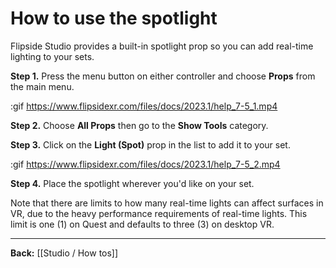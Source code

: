 # How to use the spotlight

Flipside Studio provides a built-in spotlight prop so you can add real-time lighting to your sets.

**Step 1.** Press the menu button on either controller and choose **Props** from the main menu.

:gif https://www.flipsidexr.com/files/docs/2023.1/help_7-5_1.mp4

**Step 2.** Choose **All Props** then go to the **Show Tools** category.

**Step 3.** Click on the **Light (Spot)** prop in the list to add it to your set.

:gif https://www.flipsidexr.com/files/docs/2023.1/help_7-5_2.mp4

**Step 4.** Place the spotlight wherever you'd like on your set.

Note that there are limits to how many real-time lights can affect surfaces in VR, due to the heavy performance requirements of real-time lights. This limit is one (1) on Quest and defaults to three (3) on desktop VR.

---

**Back:** [[Studio / How tos]]
